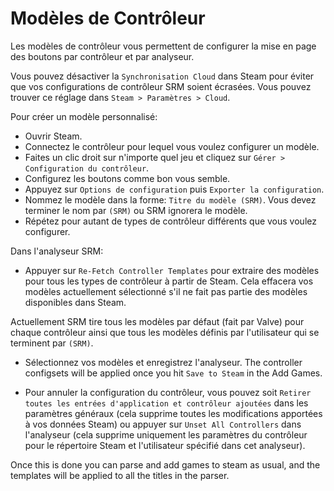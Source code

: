 # Modèles de Contrôleur
Les modèles de contrôleur vous permettent de configurer la mise en page des boutons par contrôleur et par analyseur.

Vous pouvez désactiver la `Synchronisation Cloud` dans Steam pour éviter que vos configurations de contrôleur SRM soient écrasées. Vous pouvez trouver ce réglage dans `Steam > Paramètres > Cloud`.

Pour créer un modèle personnalisé:
* Ouvrir Steam.
* Connectez le contrôleur pour lequel vous voulez configurer un modèle.
* Faites un clic droit sur n'importe quel jeu et cliquez sur `Gérer > Configuration du contrôleur`.
* Configurez les boutons comme bon vous semble.
* Appuyez sur `Options de configuration` puis `Exporter la configuration`.
* Nommez le modèle dans la forme: `Titre du modèle (SRM)`. Vous devez terminer le nom par `(SRM)` ou SRM ignorera le modèle.
* Répétez pour autant de types de contrôleur différents que vous voulez configurer.

Dans l'analyseur SRM:
* Appuyer sur `Re-Fetch Controller Templates` pour extraire des modèles pour tous les types de contrôleur à partir de Steam. Cela effacera vos modèles actuellement sélectionné s'il ne fait pas partie des modèles disponibles dans Steam.

Actuellement SRM tire tous les modèles par défaut (fait par Valve) pour chaque contrôleur ainsi que tous les modèles définis par l'utilisateur qui se terminent par `(SRM)`.

* Sélectionnez vos modèles et enregistrez l'analyseur. The controller configsets will be applied once you hit `Save to Steam` in the Add Games.

* Pour annuler la configuration du contrôleur, vous pouvez soit `Retirer toutes les entrées d'application et contrôleur ajoutées` dans les paramètres généraux (cela supprime toutes les modifications apportées à vos données Steam) ou appuyer sur `Unset All Controllers` dans l'analyseur (cela supprime uniquement les paramètres du contrôleur pour le répertoire Steam et l'utilisateur spécifié dans cet analyseur).

Once this is done you can parse and add games to steam as usual, and the templates will be applied to all the titles in the parser.


